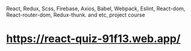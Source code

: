 React, Redux, Scss, Firebase, Axios, Babel, Webpack, Eslint, React-dom, React-router-dom, Redux-thunk. and etc, project course
 # https://react-quiz-91f13.web.app/
